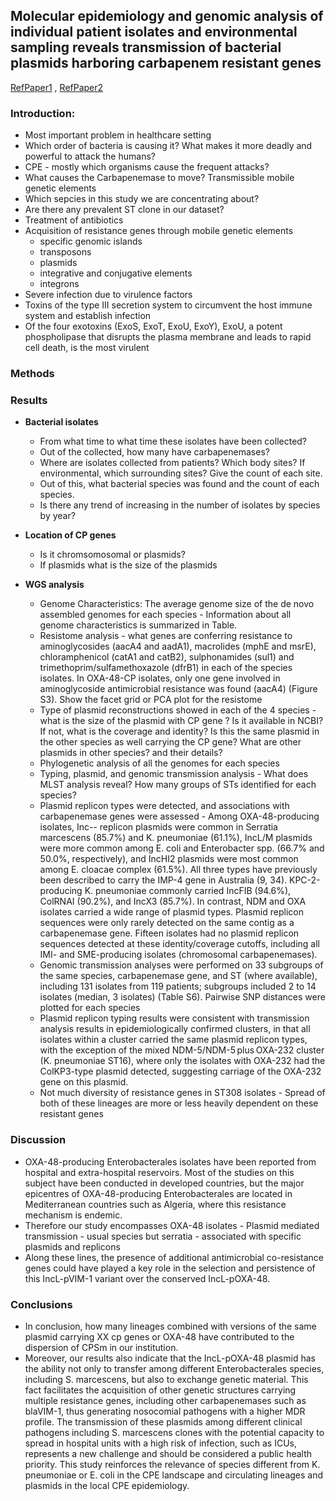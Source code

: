 ## Molecular epidemiology and genomic analysis of individual patient isolates and environmental sampling reveals transmission of bacterial plasmids harboring carbapenem resistant genes

[RefPaper1](https://sci-hub.se/https://doi.org/10.1093/jac/dkaa398) , [RefPaper2](https://sci-hub.se/https://doi.org/10.1093/jac/dkz146)
### Introduction:
* Most important problem in healthcare setting
* Which order of bacteria is causing it? What makes it more deadly and powerful to attack the humans?
* CPE - mostly which organisms cause the frequent attacks?
* What causes the Carbapenemase to move? Transmissible mobile genetic elements
* Which sepcies in this study we are concentrating about?
* Are there any prevalent ST clone in our dataset?
* Treatment of antibiotics
* Acquisition of resistance genes through mobile genetic elements
    - specific genomic islands 
    - transposons
    - plasmids
    - integrative and conjugative elements
    - integrons
* Severe infection due to virulence factors
* Toxins of the type III secretion system to circumvent the host immune system and establish infection
* Of the four exotoxins (ExoS, ExoT, ExoU, ExoY), ExoU, a potent phospholipase that disrupts the plasma membrane and leads to rapid cell death, is the most virulent 

### Methods

### Results

* **Bacterial isolates**
  - From what time to what time these isolates have been collected?
  - Out of the collected, how many have carbapenemases?
  - Where are isolates collected from patients? Which body sites? If environmental, which surrounding sites? Give the count of each site.
  - Out of this, what bacterial species was found and the count of each species.
  - Is there any trend of increasing in the number of isolates by species by year?

  
* **Location of CP genes**
  - Is it chromsomosomal or plasmids?
  - If plasmids what is the size of the plasmids

* **WGS analysis**
   - Genome Characteristics: The average genome size of the de novo assembled genomes for each species - Information about all genome characteristics is summarized in Table. 
   - Resistome analysis - what genes are conferring resistance to aminoglycosides (aacA4 and aadA1), macrolides (mphE and msrE), chloramphenicol (catA1 and catB2), sulphonamides (sul1) and trimethoprim/sulfamethoxazole (dfrB1) in each of the species isolates. In OXA-48-CP isolates, only one gene involved in aminoglycoside antimicrobial resistance was found (aacA4) (Figure S3). Show the facet grid or PCA plot for the resistome
   - Type of plasmid reconstructions showed in each of the 4 species - what is the size of the plasmid with CP gene ? Is it available in NCBI? If not, what is the coverage and identity? Is this the same plasmid in the other species as well carrying the CP gene? What are other plasmids in other species? and their details?
   - Phylogenetic analysis of all the genomes for each species 
   - Typing, plasmid, and genomic transmission analysis - What does MLST analysis reveal? How many groups of STs identified for each species? 
   - Plasmid replicon types were detected, and associations with carbapenemase genes were assessed - Among OXA-48-producing isolates, Inc-- replicon plasmids were common in Serratia marcescens (85.7%) and K. pneumoniae (61.1%), IncL/M plasmids were more common among E. coli and Enterobacter spp. (66.7% and 50.0%, respectively), and IncHI2 plasmids were most common among E. cloacae complex (61.5%). All three types have previously been described to carry the IMP-4 gene in Australia (9, 34). KPC-2-producing K. pneumoniae commonly carried IncFIB (94.6%), ColRNAI (90.2%), and IncX3 (85.7%). In contrast, NDM and OXA isolates carried a wide range of plasmid types. Plasmid replicon sequences were only rarely detected on the same contig as a carbapenemase gene. Fifteen isolates had no plasmid replicon sequences detected at these identity/coverage cutoffs, including all IMI- and SME-producing isolates (chromosomal carbapenemases).
   - Genomic transmission analyses were performed on 33 subgroups of the same species, carbapenemase gene, and ST (where available), including 131 isolates from 119 patients; subgroups included 2 to 14 isolates (median, 3 isolates) (Table S6). Pairwise SNP distances were plotted for each species
   - Plasmid replicon typing results were consistent with transmission analysis results in epidemiologically confirmed clusters, in that all isolates within a cluster carried the same plasmid replicon types, with the exception of the mixed NDM-5/NDM-5 plus OXA-232 cluster (K. pneumoniae ST16), where only the isolates with OXA-232 had the ColKP3-type plasmid detected, suggesting carriage of the OXA-232 gene on this plasmid.
   -  Not much diversity of resistance genes in ST308 isolates - Spread of both of these lineages are more or less heavily dependent on these resistant genes

### Discussion
   - OXA-48-producing Enterobacterales isolates have been reported from hospital and extra-hospital reservoirs. Most of the studies on
this subject have been conducted in developed countries, but the major epicentres of OXA-48-producing Enterobacterales are located in Mediterranean countries such as Algeria, where this resistance mechanism is endemic.
   - Therefore our study encompasses OXA-48 isolates - Plasmid mediated transmission - usual species but serratia - associated with specific plasmids and replicons
   - Along these lines, the presence of additional antimicrobial co-resistance genes could have played a key role in the selection and persistence of this IncL-pVIM-1 variant over the conserved IncL-pOXA-48.

### Conclusions
 
 - In conclusion, how many lineages combined with versions of the same plasmid carrying XX cp genes or OXA-48 have contributed to the dispersion of CPSm in our institution.
 - Moreover, our results also indicate that the IncL-pOXA-48 plasmid has the ability not only to transfer among different Enterobacterales species, including
S. marcescens, but also to exchange genetic material. This fact facilitates the acquisition of other genetic structures carrying multiple resistance genes, including other carbapenemases such as blaVIM-1, thus generating nosocomial pathogens with a higher MDR profile. The transmission of these plasmids among different clinical pathogens including S. marcescens clones with the potential capacity to spread in hospital units with a high risk of infection,
such as ICUs, represents a new challenge and should be considered a public health priority. 
This study reinforces the relevance of species different from K. pneumoniae or E. coli in the CPE landscape and circulating lineages and plasmids in the local
CPE epidemiology.
